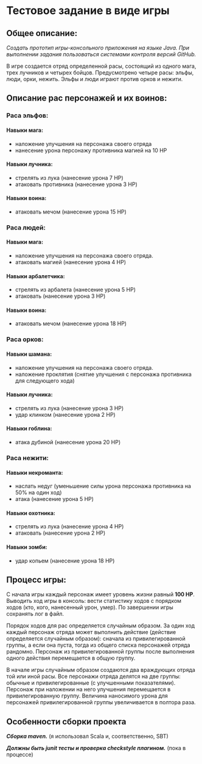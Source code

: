 # Тестовое задание в виде игры

## Общее описание:
*Создать прототип игры-консольного приложения на языке Java. 
При выполнении задания пользоваться системами контроля версий GitHub.*

В игре создается отряд определенной расы, состоящий из одного мага, трех лучников и четырех бойцов.
Предусмотрено четыре расы: эльфы, люди, орки, нежить. Эльфы и люди играют против орков и нежити.

## Описание рас персонажей и их воинов:

### Раса эльфов:
#### Навыки мага:
* наложение улучшения на персонажа своего отряда
* нанесение урона персонажу противника магией на 10 HP

#### Навыки лучника:
* стрелять из лука (нанесение урона 7 HP)
* атаковать противника (нанесение урона 3 HP)

#### Навыки воина:
* атаковать мечом (нанесение урона 15 HP)

### Раса людей:
#### Навыки мага:
* наложение улучшения на персонажа своего отряда.
* атаковать магией (нанесение урона 4 HP)

#### Навыки арбалетчика:
* стрелять из арбалета (нанесение урона 5 HP)
* атаковать (нанесение урона 3 HP)

#### Навыки воина:
* атаковать мечом (нанесение урона 18 HP)

### Раса орков:
#### Навыки шамана:
* наложение улучшения на персонажа своего отряда.
* наложение проклятия (снятие улучшения с персонажа противника для следующего хода)

#### Навыки лучника:
* стрелять из лука (нанесение урона 3 HP)
* удар клинком (нанесение урона 2 HP)

#### Навыки гоблина:
* атака дубиной (нанесение урона 20 HP)

### Раса нежити:
#### Навыки некроманта:
* наслать недуг (уменьшение силы урона персонажа противника на 50% на один ход)
* атака (нанесение урона 5 HP)

#### Навыки охотника:
* стрелять из лука (нанесение урона 4 HP)
* атаковать (нанесение урона 2 HP)

#### Навыки зомби:
* удар копьем (нанесение урона 18 HP)

## Процесс игры:
С начала игры каждый персонаж имеет уровень жизни равный **100 HP**.
Выводить ход игры в консоль: вести статистику ходов с порядком ходов (кто, кого, нанесенный урон, умер). По завершении игры сохранять лог в файл.

Порядок ходов для рас определяется случайным образом.
За один ход каждый персонаж отряда может выполнить действие (действие определяется случайным образом):
сначала из привилегированной группы, а если она пуста, тогда из общего списка персонажей отряда рандомно.
Персонаж из привилегированной группы после выполнения одного действия перемещается в общую группу.

В начале игры случайным образом создаются два враждующих отряда той или иной расы.
Все персонажи отряда делятся на две группы: обычные и привилегированные (с улучшенными показателями).
Персонаж при наложении на него улучшения перемещается в привилегированную группу.
Величина наносимого урона для персонажей привилегированной группы увеличивается в полтора раза.

## Особенности сборки проекта
***Сборка maven.*** (я использовал Scala и, соответственно, SBT)

***Должны быть junit тесты и проверка checkstyle плагином.*** (пока в процессе)